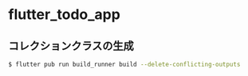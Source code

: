# flutter_todo_app

## コレクションクラスの生成

```sh
$ flutter pub run build_runner build --delete-conflicting-outputs
```
